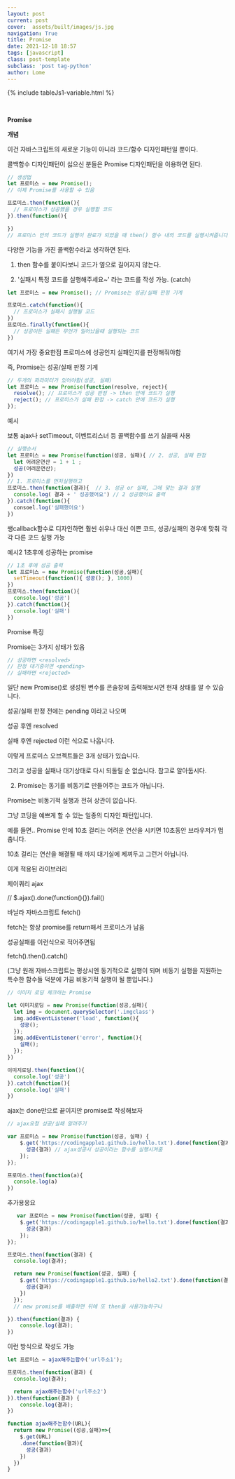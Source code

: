 ```yaml
---
layout: post
current: post
cover:  assets/built/images/js.jpg
navigation: True
title: Promise
date: 2021-12-18 18:57
tags: [javascript]
class: post-template
subclass: 'post tag-python'
author: Lome
---
```


<span></span>

{% include tableJs1-variable.html %}

<br>

<strong class="subtitle_fontAwesome">Promise</strong>

<strong class="subtitle2_fontAwesome">개념</strong>

이건 자바스크립트의 새로운 기능이 아니라 코드/함수 디자인패턴일 뿐이다. 

콜백함수 디자인패턴이 싫으신 분들은 Promise 디자인패턴을 이용하면 된다.

~~~javascript
// 생성법
let 프로미스 = new Promise();
// 이제 Promise를 사용할 수 있음

프로미스.then(function(){
  // 프로미스가 성공했을 경우 실행할 코드
}).then(function(){

})
// 프로미스 안의 코드가 실행이 완료가 되었을 때 then() 함수 내의 코드를 실행시켜줍니다. 
~~~

다양한 기능을 가진 콜백함수라고 생각하면 된다.

1. then 함수를 붙이다보니 코드가 옆으로 길어지지 않는다.

2. '실패시 특정 코드를 실행해주세요~' 라는 코드를 작성 가능. (catch)

~~~javascript
let 프로미스 = new Promise(); // Promise는 성공/실패 판정 기계

프로미스.catch(function(){
  // 프로미스가 실패시 실행될 코드
})
프로미스.finally(function(){
  // 성공이든 실패든 무언가 일어났을때 실행되는 코드
})
~~~

여기서 가장 중요한점 프로미스에 성공인지 실패인지를 판정해줘야함

즉, Promise는 성공/실패 판정 기계

~~~javascript
// 두개의 파라미터가 있어야함(성공, 실패)
let 프로미스 = new Promise(function(resolve, reject){
  resolve(); // 프로미스가 성공 판정 -> then 안에 코드가 실행
  reject(); // 프로미스가 실패 판정 -> catch 안에 코드가 실행
});
~~~


예시

보통 ajax나 setTimeout, 이벤트리스너 등 콜백함수를 쓰기 싫을때 사용

~~~javascript
// 실행순서
let 프로미스 = new Promise(function(성공, 실패){ // 2. 성공, 실패 판정
  let 어려운연산 = 1 + 1 ;
  성공(어려운연산);
})
// 1. 프로미스를 먼저실행하고 
프로미스.then(function(결과){  // 3. 성공 or 실패, 그에 맞는 결과 실행
  console.log( 결과 + ' 성공했어요') // 2 성공했어요 출력
}).catch(function(){
  consoel.log('실패했어요')
})
~~~

쌩callback함수로 디자인하면 훨씬 쉬우나 대신 이쁜 코드, 성공/실패의 경우에 맞춰 각각 다른 코드 실행 가능


예시2 1초후에 성공하는 promise

~~~javascript
// 1초 후에 성공 출력
let 프로미스 = new Promise(function(성공,실패){
  setTimeout(function(){ 성공(); }, 1000)
})
프로미스.then(function(){
  console.log('성공')
}).catch(function(){
  console.log('실패')
})
~~~

Promise 특징

Promise는 3가지 상태가 있음

~~~Javascript
// 성공하면 <resolved>
// 판정 대기중이면 <pending>
// 실패하면 <rejected>
~~~

일단 new Promise()로 생성된 변수를 콘솔창에 출력해보시면 현재 상태를 알 수 있습니다. 

성공/실패 판정 전에는 pending 이라고 나오며

성공 후엔  resolved

실패 후엔 rejected 이런 식으로 나옵니다.

이렇게 프로미스 오브젝트들은 3개 상태가 있습니다.

그리고 성공을 실패나 대기상태로 다시 되돌릴 순 없습니다. 참고로 알아둡시다. 

2. Promise는 동기를 비동기로 만들어주는 코드가 아닙니다. 

Promise는 비동기적 실행과 전혀 상관이 없습니다.

그냥 코딩을 예쁘게 할 수 있는 일종의 디자인 패턴입니다.

예를 들면.. Promise 안에 10초 걸리는 어려운 연산을 시키면 10초동안 브라우저가 멈춥니다.

10초 걸리는 연산을 해결될 때 까지 대기실에 제껴두고 그런거 아닙니다. 

이게 적용된 라이브러리

제이쿼리 ajax

// $.ajax().done(function(){}).fail()

바닐라 자바스크립트 fetch()

fetch는 항상 promise를 return해서 프로미스가 남음

성공실패를 이런식으로 적어주면됨

fetch().then().catch()
 

(그냥 원래 자바스크립트는 평상시엔 동기적으로 실행이 되며 비동기 실행을 지원하는 특수한 함수들 덕분에 가끔 비동기적 실행이 될 뿐입니다.) 


~~~javascript
// 이미지 로딩 체크하는 Promise

let 이미지로딩 = new Promise(function(성공,실패){
  let img = document.querySelector('.imgclass')
  img.addEventListener('load', function(){
    성공();
  });
  img.addEventListener('error', function(){
    실패();
  });
})

이미지로딩.then(function(){
  console.log('성공')
}).catch(function(){
  console.log('실패')
})
~~~
 
ajax는 done만으로 끝이지만 promise로 작성해보자

~~~javascript
// ajax요청 성공/실패 알려주기

var 프로미스 = new Promise(function(성공, 실패) {
    $.get('https://codingapple1.github.io/hello.txt').done(function(결과){
      성공(결과) // ajax성공시 성공이라는 함수를 실행시켜줌
    });
});

프로미스.then(function(a){
  console.log(a)
})
~~~

추가용응요

~~~javascript
   var 프로미스 = new Promise(function(성공, 실패) {
    $.get('https://codingapple1.github.io/hello.txt').done(function(결과){
      성공(결과)
    });
});

프로미스.then(function(결과) {
  console.log(결과);

  return new Promise(function(성공, 실패) {
    $.get('https://codingapple1.github.io/hello2.txt').done(function(결과){
      성공(결과)
    })
  });
  // new promise를 배출하면 뒤에 또 then을 사용가능하구나

}).then(function(결과) {
    console.log(결과);
}) 
~~~

이런 방식으로 작성도 가능

~~~javascript
let 프로미스 = ajax해주는함수('url주소1');

프로미스.then(function(결과) {
  console.log(결과);

  return ajax해주는함수('url주소2')
}).then(function(결과) {
    console.log(결과);
}) 

function ajax해주는함수(URL){
  return new Promise((성공,실패)=>{
    $.get(URL)
    .done(function(결과){
      성공(결과)
    })
  })
}
~~~